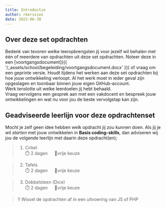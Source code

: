 ```yaml
---
title: Introductie
author: rkerssies
date: 2023-06-30
---
```


## Over deze set opdrachten
Bedenk van tevoren welke leeropbrengsten jij voor jezelf wil behalen met één of meerdere van opdrachten
uit deze set opdrachten. Noteer deze in een [voortgangsdocument]({{ '/_assets/school/begeleiding/voortgangsdocument.docx' }})
of vraag om een geprinte versie. Houdt tijdens het werken aan deze set opdrachten bij hoe jouw ontwikkeling verloopt.
Al het werk moet in ieder geval zijn opgeslagen en toonbaar binnen jouw eigen GitHub-account.   
Werk tenslotte uit welke leerdoelen jij hebt behaald. <br>
Vraag vervolgens een gesprek aan met een vakdocent en bespreek jouw ontwikkelingen en wat nu voor jou de beste vervolgstap kan zijn.

## Geadviseerde leerlijn voor deze opdrachtenset
Mocht je zelf geen idee hebben welk opdracht jij zou kunnen doen.
Als jij je wil *starten* met jouw ontwikkelen in **Basis coding-skills**,
dan adviseren wij jou de volgende leerlijn met daarin deze opdracht(en);
> 1.  Cirkel<br>
> ⏱️ 2 dagen &emsp; 🪽vrije keuze

> 2. Tafels<br>
> ⏱️ 2 dagen &emsp; 🪽vrije keuze

> 3. Dobbelsteen (Dice)<br>
> ⏱️ 2 dagen &emsp; 🪽vrije keuze

> ‼️ Wissel de opdrachten af in een uitvoering van JS of PHP

